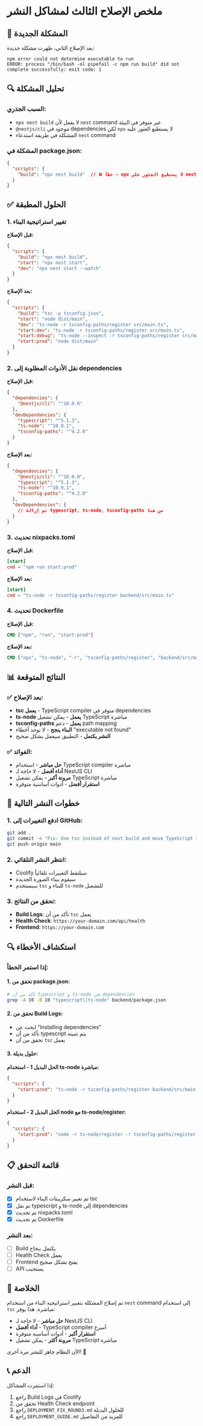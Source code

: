 # ملخص الإصلاح الثالث لمشاكل النشر

## 🚨 المشكلة الجديدة

بعد الإصلاح الثاني، ظهرت مشكلة جديدة:

```
npm error could not determine executable to run
ERROR: process "/bin/bash -ol pipefail -c npm run build" did not complete successfully: exit code: 1
```

## 🔍 تحليل المشكلة

### السبب الجذري:
- `npx nest build` لا يعمل لأن `nest` command غير متوفر في البيئة
- `@nestjs/cli` موجود في dependencies لكن `npx` لا يستطيع العثور عليه
- المشكلة في طريقة استدعاء `nest` command

### المشكلة في package.json:
```json
{
  "scripts": {
    "build": "npx nest build"  // ❌ خطأ - npx لا يستطيع العثور على nest
  }
}
```

## ✅ الحلول المطبقة

### 1. **تغيير استراتيجية البناء**

**قبل الإصلاح:**
```json
{
  "scripts": {
    "build": "npx nest build",
    "start": "npx nest start",
    "dev": "npx nest start --watch"
  }
}
```

**بعد الإصلاح:**
```json
{
  "scripts": {
    "build": "tsc -p tsconfig.json",
    "start": "node dist/main",
    "dev": "ts-node -r tsconfig-paths/register src/main.ts",
    "start:dev": "ts-node -r tsconfig-paths/register src/main.ts",
    "start:debug": "ts-node --inspect -r tsconfig-paths/register src/main.ts",
    "start:prod": "node dist/main"
  }
}
```

### 2. **نقل الأدوات المطلوبة إلى dependencies**

**قبل الإصلاح:**
```json
{
  "dependencies": {
    "@nestjs/cli": "^10.0.0"
  },
  "devDependencies": {
    "typescript": "^5.1.3",
    "ts-node": "^10.9.1",
    "tsconfig-paths": "^4.2.0"
  }
}
```

**بعد الإصلاح:**
```json
{
  "dependencies": {
    "@nestjs/cli": "^10.0.0",
    "typescript": "^5.1.3",
    "ts-node": "^10.9.1",
    "tsconfig-paths": "^4.2.0"
  },
  "devDependencies": {
    // تم إزالة typescript, ts-node, tsconfig-paths من هنا
  }
}
```

### 3. **تحديث nixpacks.toml**

**قبل الإصلاح:**
```toml
[start]
cmd = "npm run start:prod"
```

**بعد الإصلاح:**
```toml
[start]
cmd = "ts-node -r tsconfig-paths/register backend/src/main.ts"
```

### 4. **تحديث Dockerfile**

**قبل الإصلاح:**
```dockerfile
CMD ["npm", "run", "start:prod"]
```

**بعد الإصلاح:**
```dockerfile
CMD ["npx", "ts-node", "-r", "tsconfig-paths/register", "backend/src/main.ts"]
```

## 📊 النتائج المتوقعة

### ✅ **بعد الإصلاح**:
- **tsc يعمل** - TypeScript compiler متوفر في dependencies
- **ts-node يعمل** - يمكن تشغيل TypeScript مباشرة
- **tsconfig-paths يعمل** - دعم path mapping
- **البناء ينجح** - لا توجد أخطاء "executable not found"
- **النشر يكتمل** - التطبيق سيعمل بشكل صحيح

### ✅ **الفوائد**:
- **حل مباشر** - استخدام TypeScript compiler مباشرة
- **أداء أفضل** - لا حاجة لـ NestJS CLI
- **مرونة أكبر** - يمكن تشغيل TypeScript مباشرة
- **استقرار أفضل** - أدوات أساسية متوفرة

## 🔄 خطوات النشر التالية

### 1. **ادفع التغييرات إلى GitHub**:
```bash
git add .
git commit -m "Fix: Use tsc instead of nest build and move TypeScript tools to dependencies"
git push origin main
```

### 2. **انتظر النشر التلقائي**:
- Coolify سيلتقط التغييرات تلقائياً
- سيقوم ببناء الصورة الجديدة
- سيستخدم `tsc` للبناء و `ts-node` للتشغيل

### 3. **تحقق من النتائج**:
- **Build Logs**: تأكد من أن `tsc` يعمل
- **Health Check**: `https://your-domain.com/api/health`
- **Frontend**: `https://your-domain.com`

## 🔍 استكشاف الأخطاء

### إذا استمر الخطأ:

#### **1. تحقق من package.json**:
```bash
# تأكد من أن typescript و ts-node في dependencies
grep -A 10 -B 10 "typescript\|ts-node" backend/package.json
```

#### **2. تحقق من Build Logs**:
- ابحث عن "Installing dependencies"
- تأكد من أن typescript يتم تثبيته
- تحقق من أن `tsc` يعمل

#### **3. حلول بديلة**:

**الحل البديل 1 - استخدام ts-node مباشرة:**
```json
{
  "scripts": {
    "start:prod": "ts-node -r tsconfig-paths/register backend/src/main.ts"
  }
}
```

**الحل البديل 2 - استخدام node مع ts-node/register:**
```json
{
  "scripts": {
    "start:prod": "node -r ts-node/register -r tsconfig-paths/register backend/src/main.ts"
  }
}
```

## 📋 قائمة التحقق

### قبل النشر:
- [x] تم تغيير سكريبتات البناء لاستخدام tsc
- [x] تم نقل typescript و ts-node إلى dependencies
- [x] تم تحديث nixpacks.toml
- [x] تم تحديث Dockerfile

### بعد النشر:
- [ ] Build يكتمل بنجاح
- [ ] Health Check يعمل
- [ ] Frontend يفتح بشكل صحيح
- [ ] API يستجيب

## 🎯 الخلاصة

تم إصلاح المشكلة بتغيير استراتيجية البناء من استخدام `nest` command إلى استخدام `tsc` مباشرة. هذا يوفر:

- **حل مباشر** - لا حاجة لـ NestJS CLI
- **أداء أفضل** - TypeScript compiler أسرع
- **استقرار أكبر** - أدوات أساسية متوفرة
- **مرونة أكثر** - يمكن تشغيل TypeScript مباشرة

الآن النظام جاهز للنشر مرة أخرى! 🚀

## 📞 الدعم

إذا استمرت المشاكل:
1. راجع Build Logs في Coolify
2. تحقق من Health Check endpoint
3. راجع `DEPLOYMENT_FIX_ROUND3.md` للحلول البديلة
4. راجع `DEPLOYMENT_GUIDE.md` للمزيد من التفاصيل
